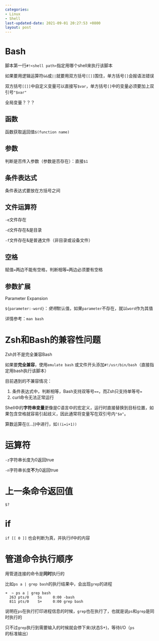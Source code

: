 ```yaml
---
categories:
- Linux
- Shell
last-updated-date: 2021-09-01 20:27:53 +0800
layout: post
---
```


# Bash

脚本第一行`#!<shell path>`指定用哪个shell来执行该脚本

如果要用逻辑运算符`&&`或`||`就要用双方括号`[[]]`围住，单方括号`[]`会报语法错误

双方括号`[[]]`中自定义变量可以直接写`$var`，单方括号`[]`中的变量必须要加上双引号`"$var"`

全局变量？？？

## 函数

函数获取返回值`$(function name)`

## 参数

判断是否传入参数（参数是否存在）：直接`$1`

## 条件表达式

条件表达式要放在方括号之间

## 文件运算符

`-e`文件存在

`-d`文件存在&是目录

`-f`文件存在&是普通文件（非目录或设备文件）

## 空格

赋值`=`两边不能有空格，判断相等`=`两边必须要有空格

## 参数扩展

Parameter Expansion

`${parameter:-word}`：*使用*默认值，如果`parameter`不存在，就以`word`作为其值

详情参考：`man bash`

# Zsh和Bash的兼容性问题

Zsh并不是完全兼容Bash

如果要**完全兼容**，使用`emulate bash` 或文件开头添加`#!/usr/bin/bash`（直接指定用bash执行该脚本）

目前遇到的不兼容情况：

1. 条件表达式中，判断相等，Bash支持双等号`==`，而Zsh只支持单等号`=`
2. curl命令无法正常运行

Shell中的**字符串变量**更像是C语言中的宏定义，运行时直接替换到目标位置，如果包含空格就容易引起歧义，因此通常将变量写在双引号内`"$a"`。

算数运算在((...))中进行，如`((i=i+1))`

# 运算符

`-z`字符串长度为0返回true

`-n`字符串长度**不**为0返回true

# 上一条命令返回值

`$?`

# if

`if [[ 0 ]]` 也会判断为真，并执行if中的内容

# 管道命令执行顺序

用管道连接的命令是**同时**执行的

比如`ps a | grep bash`的执行结果中，会出现`grep`的进程

```shell
➜  ~ ps a | grep bash
  263 pts/0    Ss     0:00 -bash
  811 pts/0    S+     0:00 grep bash
```

说明在`ps`在执行打印进程信息的时候，`grep`也在执行了，也就是说`ps`和`grep`是同时执行的

只不过`grep`执行到需要输入的时候就会停下来(状态S+)，等待I/O（`ps`的标准输出）